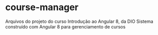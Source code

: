 # course-manager
Arquivos do projeto do curso Introdução ao Angular 8, da DIO
Sistema construído com Angular 8 para gerenciamento de cursos
